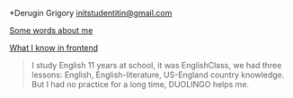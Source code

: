*Derugin Grigory initstudentitin@gmail.com

[Some words about me](https://youtu.be/pn2mejtO05o)

[What I know in frontend](https://grigoryitstud.github.io/CV/slider.html)

>I study English 11 years at school, it was EnglishClass, we had three lessons: English, English-literature, US-England country knowledge. But I had no practice for a long time, DUOLINGO helps me.